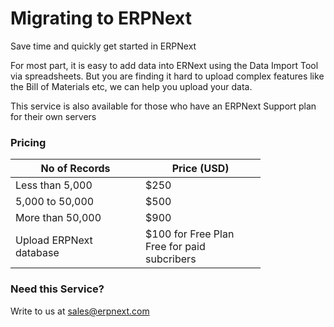# Migrating to ERPNext

<p class="lead">Save time and quickly get started in ERPNext</p>

For most part, it is easy to add data into ERNext using the Data Import Tool via spreadsheets. But you are finding it hard to upload complex features like the Bill of Materials etc, we can help you upload your data.

This service is also available for those who have an ERPNext Support plan for their own servers

### Pricing

<table class="table table bordered" style="max-width: 400px;">
    <thead>
        <tr>
            <th>
                No of Records
            </th>
            <th>
                Price (USD)
            </th>
        </tr>
    </thead>
    <tbody>
        <tr>
            <td>Less than 5,000</td>
            <td>$250</td>
        </tr>
        <tr>
            <td>5,000 to 50,000</td>
            <td>$500</td>
        </tr>
        <tr>
            <td>More than 50,000</td>
            <td>$900</td>
        </tr>
        <tr>
            <td>Upload ERPNext database</td>
            <td>$100 for Free Plan<br>Free for paid subcribers</td>
        </tr>
    </tbody>
</table>

### Need this Service?

Write to us at [sales@erpnext.com](mailto:sales@erpnext.com)
